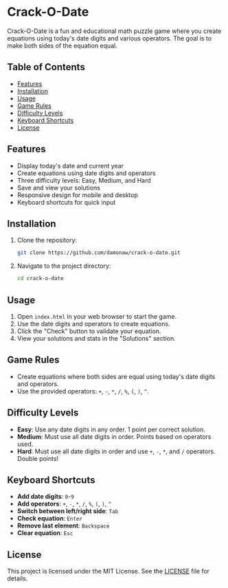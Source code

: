 # Crack-O-Date

Crack-O-Date is a fun and educational math puzzle game where you create equations using today's date digits and various operators. The goal is to make both sides of the equation equal.

## Table of Contents

- [Features](#features)
- [Installation](#installation)
- [Usage](#usage)
- [Game Rules](#game-rules)
- [Difficulty Levels](#difficulty-levels)
- [Keyboard Shortcuts](#keyboard-shortcuts)
- [License](#license)

## Features

- Display today's date and current year
- Create equations using date digits and operators
- Three difficulty levels: Easy, Medium, and Hard
- Save and view your solutions
- Responsive design for mobile and desktop
- Keyboard shortcuts for quick input

## Installation

1. Clone the repository:
    ```sh
    git clone https://github.com/damonaw/crack-o-date.git
    ```
2. Navigate to the project directory:
    ```sh
    cd crack-o-date
    ```

## Usage

1. Open `index.html` in your web browser to start the game.
2. Use the date digits and operators to create equations.
3. Click the "Check" button to validate your equation.
4. View your solutions and stats in the "Solutions" section.

## Game Rules

- Create equations where both sides are equal using today's date digits and operators.
- Use the provided operators: `+`, `-`, `*`, `/`, `%`, `(`, `)`, `^`.

## Difficulty Levels

- **Easy**: Use any date digits in any order. 1 point per correct solution.
- **Medium**: Must use all date digits in order. Points based on operators used.
- **Hard**: Must use all date digits in order and use `+`, `-`, `*`, and `/` operators. Double points!

## Keyboard Shortcuts

- **Add date digits**: `0`-`9`
- **Add operators**: `+`, `-`, `*`, `/`, `%`, `(`, `)`, `^`
- **Switch between left/right side**: `Tab`
- **Check equation**: `Enter`
- **Remove last element**: `Backspace`
- **Clear equation**: `Esc`

## License

This project is licensed under the MIT License. See the [LICENSE](LICENSE) file for details.